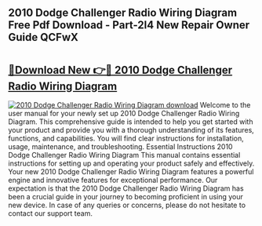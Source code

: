 ## 2010 Dodge Challenger Radio Wiring Diagram Free Pdf Download - Part-2l4 New Repair Owner Guide QCFwX

# <h2><a href="http://dfm6jz.blite.top/?on=2010+Dodge+Challenger+Radio+Wiring+Diagram">🔗Download New 👉🔴 2010 Dodge Challenger Radio Wiring Diagram</a></h2>

[![2010 Dodge Challenger Radio Wiring Diagram download](https://i.imgur.com/lujVjoI.png)](http://dfm6jz.blite.top/?on=2010+Dodge+Challenger+Radio+Wiring+Diagram)
Welcome to the user manual for your newly set up 2010 Dodge Challenger Radio Wiring Diagram. This comprehensive guide is intended to help you get started with your product and provide you with a thorough understanding of its features, functions, and capabilities. You will find clear instructions for installation, usage, maintenance, and troubleshooting. Essential Instructions 2010 Dodge Challenger Radio Wiring Diagram This manual contains essential instructions for setting up and operating your product safely and effectively. Your new 2010 Dodge Challenger Radio Wiring Diagram features a powerful engine and innovative features for exceptional performance. Our expectation is that the 2010 Dodge Challenger Radio Wiring Diagram has been a crucial guide in your journey to becoming proficient in using your new device. In case of any queries or concerns, please do not hesitate to contact our support team.
